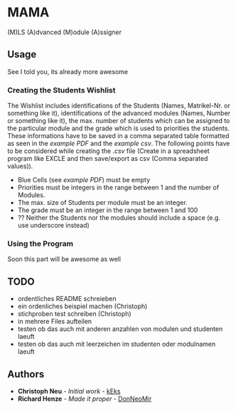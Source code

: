 

# MAMA
(M)LS (A)dvanced (M)odule (A)ssigner

## Usage
See I told you, its already more awesome
### Creating the Students Wishlist
The Wishlist includes identifications of the Students (Names, Matrikel-Nr. or something like it), identifications of the advanced modules (Names, Number or something like it), the max. number of students which can be assigned to the particular module and the grade which is used to priorities the students. These informations have to be saved in a comma separated table formatted as seen in the *example PDF* and the *example csv*. The following points have to be considered while creating the *.csv* file (Create in a spreadsheet program like EXCLE and then save/export as csv (Comma separated values)).
* Blue Cells (see *example PDF*) must be empty
* Priorities must be integers in the range between 1 and the number of Modules.
* The max. size of Students per module must be an integer.
* The grade must be an integer in the range between 1 and 100
* ?? Neither the Students nor the modules should include a space (e.g. use underscore instead)

### Using the Program
Soon this part will be awesome as well

## TODO
* ordentliches README schreieben
* ein ordenliches beispiel machen (Christoph)
* stichproben test schreiben (Christoph)
* in mehrere Files aufteilen
* testen ob das auch mit anderen anzahlen von modulen und studenten laeuft
* testen ob das auch mit leerzeichen im studenten oder modulnamen laeuft

## Authors

* **Christoph Neu** - *Initial work* - [kEks](https://github.com/keksundso)
* **Richard Henze** - *Made it proper* - [DonNeoMir](https://github.com/DonNeoMir)

